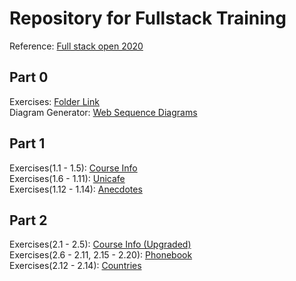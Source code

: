 # Repository for Fullstack Training

Reference: [Full stack open 2020](https://fullstackopen.com/en)

## Part 0

Exercises: [Folder Link](/0)<br>
Diagram Generator: [Web Sequence Diagrams](https://www.websequencediagrams.com)

## Part 1

Exercises(1.1 - 1.5): [Course Info](/1/courseinfo)<br>
Exercises(1.6 - 1.11): [Unicafe](/1/unicafe)<br>
Exercises(1.12 - 1.14): [Anecdotes](/1/anecdotes)

## Part 2

Exercises(2.1 - 2.5): [Course Info (Upgraded)](/2/courseinfo)<br>
Exercises(2.6 - 2.11, 2.15 - 2.20): [Phonebook](/2/phonebook)<br>
Exercises(2.12 - 2.14): [Countries](/2/countries)<br>
